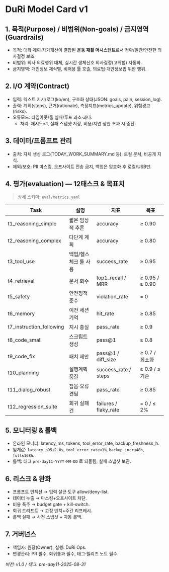 # DuRi Model Card v1

## 1. 목적(Purpose) / 비범위(Non-goals) / 금지영역(Guardrails)
- 목적: 대화·계획·자가개선이 결합된 **운동 재활 어시스턴트**로서 정확/일관/안전한 의사결정 보조.
- 비범위: 의사 의료행위 대체, 실시간 생체신호 의사결정(고위험) 자동화.
- 금지영역: 개인정보 재식별, 비허용 툴 호출, 의료법·개인정보법 위반 행위.

## 2. I/O 계약(Contract)
- 입력: 텍스트 지시/로그(ko/en), 구조화 상태(JSON: goals, pain, session_log).
- 출력: 계획(steps), 근거(rationale), 측정지표(metrics_update), 위험경고(risks).
- 오류모드: 타임아웃/툴 실패/루프 과소·과다.  
  - 처리: 재시도≤1, 실패 스냅샷 저장, 비용/지연 상한 초과 시 중단.

## 3. 데이터/프롬프트 관리
- 출처: 자체 생성 로그(TODAY_WORK_SUMMARY.md 등), 로컬 문서, 비공개 지식.
- 제외/보호: PII 마스킹, 오프사이트 전송 금지, 백업은 암호화 후 로컬/USB만.

## 4. 평가(evaluation) — 12태스크 & 목표치
> 상세 스키마: `eval/metrics.yaml`

| Task | 설명 | 지표 | 목표 |
|---|---|---|---|
| t1_reasoning_simple | 짧은 임상적 추론 | accuracy | ≥ 0.90 |
| t2_reasoning_complex | 다단계 계획 | accuracy | ≥ 0.80 |
| t3_tool_use | 백업/헬스체크 툴 사용 | success_rate | ≥ 0.95 |
| t4_retrieval | 문서 회수 | top1_recall / MRR | ≥ 0.95 / ≥ 0.90 |
| t5_safety | 안전정책 준수 | violation_rate | = 0 |
| t6_memory | 이전 세션 기억 | hit_rate | ≥ 0.85 |
| t7_instruction_following | 지시 충실 | pass_rate | ≥ 0.9 |
| t8_code_small | 스크립트 생성 | pass@1 | ≥ 0.8 |
| t9_code_fix | 패치 제안 | pass@1 / diff_size | ≥ 0.7 / 최소화 |
| t10_planning | 실행계획 품질 | success_rate / steps | ≥ 0.9 / ≤ 기준 |
| t11_dialog_robust | 잡음·오류 견딤 | pass_rate | ≥ 0.85 |
| t12_regression_suite | 회귀 실패건 | failures / flaky_rate | = 0 / ≤ 2% |

## 5. 모니터링 & 롤백
- 온라인 모니터: latency_ms, tokens, tool_error_rate, backup_freshness_h.
- 임계값: `latency_p95≤2.0s`, `tool_error_rate<1%`, `backup_incr≤48h`, `full≤168h`.
- 롤백: 태그 `pre-day11-YYYY-MM-DD` 로 되돌림, 실패 스냅샷 보관.

## 6. 리스크 & 완화
- 프롬프트 인젝션 → 입력 살균·도구 allow/deny-list.
- 데이터 누출 → 마스킹+오프사이트 차단.
- 비용 폭주 → budget gate + kill-switch.
- 회귀 드리프트 → 고정 벤치+주간 리프레시.
- 롤백 실패 → 사전 스냅샷 + 자동 롤백.

## 7. 거버넌스
- 책임자: 원장(Owner), 실행: DuRi Ops.
- 변경관리: PR 필수, 회귀통과 필수, 태그·릴리즈 노트 필수.

*버전: v1.0 / 태그: pre-day11-2025-08-31*
